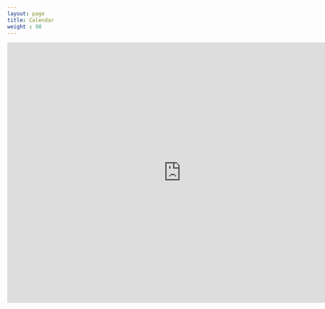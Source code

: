 ```yaml
---
layout: page
title: Calendar
weight : 98
---
```


<iframe src="https://calendar.google.com/calendar/embed?src=cmr17p1neu6m9sfptvjvt93db0%40group.calendar.google.com&ctz=America/New_York" style="border: 0" width="800" height="600" frameborder="0" scrolling="no"></iframe>
